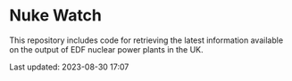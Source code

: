 # Nuke Watch

This repository includes code for retrieving the latest information available on the output of EDF nuclear power plants in the UK.

Last updated: 2023-08-30 17:07